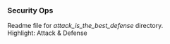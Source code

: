 ### Security Ops
Readme file for *attack_is_the_best_defense* directory.  
Highlight: Attack & Defense